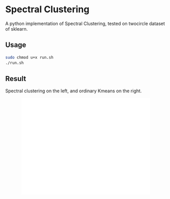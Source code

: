 # Spectral Clustering

A python implementation of Spectral Clustering, tested on twocircle dataset of sklearn.

## Usage

```bash
sudo chmod u+x run.sh
./run.sh
```

## Result

Spectral clustering on the left, and ordinary Kmeans on the right.

<center>
<img src="https://github.com/sumatrae/SpectralClustering/blob/master/spectral_clustering.png?raw=true" width="80%">